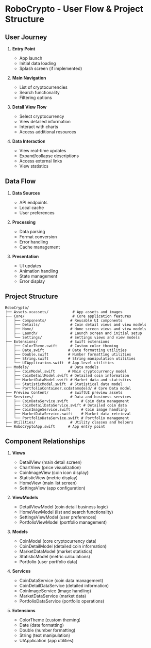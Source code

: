 # RoboCrypto - User Flow & Project Structure

## User Journey
1. **Entry Point**
   - App launch
   - Initial data loading
   - Splash screen (if implemented)

2. **Main Navigation**
   - List of cryptocurrencies
   - Search functionality
   - Filtering options

3. **Detail View Flow**
   - Select cryptocurrency
   - View detailed information
   - Interact with charts
   - Access additional resources

4. **Data Interaction**
   - View real-time updates
   - Expand/collapse descriptions
   - Access external links
   - View statistics

## Data Flow
1. **Data Sources**
   - API endpoints
   - Local cache
   - User preferences

2. **Processing**
   - Data parsing
   - Format conversion
   - Error handling
   - Cache management

3. **Presentation**
   - UI updates
   - Animation handling
   - State management
   - Error display

## Project Structure
```
RoboCrypto/
├── Assets.xcassets/           # App assets and images
├── Core/                      # Core application features
│   ├── Components/           # Reusable UI components
│   ├── Details/              # Coin detail views and view models
│   ├── Home/                 # Home screen views and view models
│   ├── Launch/               # Launch screen and initial setup
│   └── Settings/             # Settings views and view models
├── Extensions/               # Swift extensions
│   ├── ColorTheme.swift      # Custom color theming
│   ├── Date.swift           # Date formatting utilities
│   ├── Double.swift         # Number formatting utilities
│   ├── String.swift         # String manipulation utilities
│   └── UIApplication.swift  # App-level utilities
├── Models/                   # Data models
│   ├── CoinModel.swift      # Main cryptocurrency model
│   ├── CoinDetailModel.swift # Detailed coin information
│   ├── MarketDataModel.swift # Market data and statistics
│   ├── StatisticModel.swift  # Statistical data model
│   └── PortfolioContainer.xcdatamodeld/ # Core Data model
├── Preview Content/          # SwiftUI preview assets
├── Services/                 # Data and business services
│   ├── CoinDataService.swift      # Coin data management
│   ├── CoinDetailDataService.swift # Detailed coin data
│   ├── CoinImageService.swift     # Coin image handling
│   ├── MarketDataService.swift    # Market data retrieval
│   └── PortfolioDataService.swift # Portfolio management
├── Utilities/                # Utility classes and helpers
└── RoboCryptoApp.swift      # App entry point
```

## Component Relationships
1. **Views**
   - DetailView (main detail screen)
   - ChartView (price visualization)
   - CoinImageView (coin icon display)
   - StatisticView (metric display)
   - HomeView (main list screen)
   - SettingsView (app configuration)

2. **ViewModels**
   - DetailViewModel (coin detail business logic)
   - HomeViewModel (list and search functionality)
   - SettingsViewModel (user preferences)
   - PortfolioViewModel (portfolio management)

3. **Models**
   - CoinModel (core cryptocurrency data)
   - CoinDetailModel (detailed coin information)
   - MarketDataModel (market statistics)
   - StatisticModel (metric calculations)
   - Portfolio (user portfolio data)

4. **Services**
   - CoinDataService (coin data management)
   - CoinDetailDataService (detailed information)
   - CoinImageService (image handling)
   - MarketDataService (market data)
   - PortfolioDataService (portfolio operations)

5. **Extensions**
   - ColorTheme (custom theming)
   - Date (date formatting)
   - Double (number formatting)
   - String (text manipulation)
   - UIApplication (app utilities) 